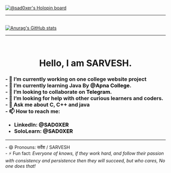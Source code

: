 [![@sad0xer's Holopin board](https://holopin.io/api/user/board?user=sad0xer)](https://holopin.io/@sad0xer)
<br><hr/><br>
[![Anurag's GitHub stats](https://github-readme-stats.vercel.app/api?username=sad0xer&count_private=true&show_icons=true)](https://github.com/SAD0XER/SAD0XER/edit/main/README.md)
<br><hr/><br>

<h1 style="text-align:center">Hello, I am SARVESH.</h1>
    <h3>
        - 🔭 I’m currently working on one college website project<br>
        - 🌱 I’m currently learning Java By <a href="https://github.com/apna-college"
            style="color:black; text-decoration:none;">@Apna College</a>.<br>
        - 👯 I’m looking to collaborate on <a href="https://t.me/PARA_C0DER" style="color:black; text-decoration:none;">Telegram</a>.<br>
        - 🤔 I’m looking for help with other curious learners and coders.<br>
        - 💬 Ask me about C, C++ and java<br>
        - 📫 How to reach me:
    <ul>
            <li>LinkedIn: <a href="https://www.linkedin.com/in/sadcoder" style="color:black; text-decoration:none;">@SAD0XER</a></li>
            <li>SoloLearn: <a href="https://www.sololearn.com/profile/18241219" style="color:black; text-decoration:none;">@SAD0XER</a></li>
            <!--<li>Instagram: <a href="https://www.instagram.com/sad0xer" style="color:black; text-decoration:none;">@SAD0XER</a></li>
            <li>Telegram: <a href="https://t.me/SAD0XER" style="color:black; text-decoration:none;">@SAD0XER</a></li>
            <li>Telegram Channel: <a href="https://t.me/PARA_C0DER" style="color:black; text-decoration:none;">@PARA_C0DER</a></li>-->
    </ul>
    </h3>
    <hr/>
        - 😄 Pronouns: सर्वेश / SARVESH<br>
        - ⚡ Fun fact: <em>Everyone of knows, if they work hard, and follow their passion with consistency and persistence then they will succeed, but who cares, No one does that!</em><br>

<!--
### Hi there 👋
**SAD0XER/SAD0XER** is a ✨ _special_ ✨ repository because its `README.md` (this file) appears on your GitHub profile.
Here are some ideas to get you started:
- 🔭 I’m currently working on ...
- 🌱 I’m currently learning ...
- 👯 I’m looking to collaborate on ...
- 🤔 I’m looking for help with ...
- 💬 Ask me about ...
- 📫 How to reach me: ...
- 😄 Pronouns: ...
- ⚡ Fun fact: ...
-->
